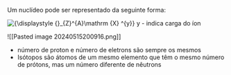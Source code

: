 Um nuclídeo pode ser representado da seguinte forma:

![{\displaystyle {}_{Z}^{A}\mathrm {X} ^{y}}](https://wikimedia.org/api/rest_v1/media/math/render/svg/3b7376924fdf3ac8cb01bd8d79fefc92cfd9fb74) 
y - indica carga do íon

![[Pasted image 20240515200916.png]]
- número de proton e número de eletrons são sempre os mesmos
- Isótopos são átomos de um mesmo elemento que têm o mesmo número de prótons, mas um número diferente de nêutrons
